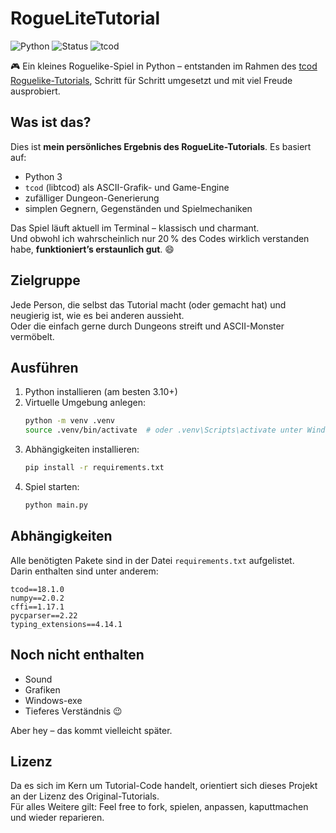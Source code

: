 # RogueLiteTutorial

![Python](https://img.shields.io/badge/Python-3.10+-blue?logo=python)
![Status](https://img.shields.io/badge/status-learning-informational)
![tcod](https://img.shields.io/badge/based_on-tcod_tutorial-green)

🎮 Ein kleines Roguelike-Spiel in Python – entstanden im Rahmen des [tcod Roguelike-Tutorials](https://rogueliketutorials.com/tutorials/tcod/v2/), Schritt für Schritt umgesetzt und mit viel Freude ausprobiert.

## Was ist das?

Dies ist **mein persönliches Ergebnis des RogueLite-Tutorials**. Es basiert auf:
- Python 3
- `tcod` (libtcod) als ASCII-Grafik- und Game-Engine
- zufälliger Dungeon-Generierung
- simplen Gegnern, Gegenständen und Spielmechaniken

Das Spiel läuft aktuell im Terminal – klassisch und charmant.  
Und obwohl ich wahrscheinlich nur 20 % des Codes wirklich verstanden habe, **funktioniert’s erstaunlich gut**. 😄

## Zielgruppe

Jede Person, die selbst das Tutorial macht (oder gemacht hat) und neugierig ist, wie es bei anderen aussieht.  
Oder die einfach gerne durch Dungeons streift und ASCII-Monster vermöbelt.

## Ausführen

1. Python installieren (am besten 3.10+)
2. Virtuelle Umgebung anlegen:
   ```bash
   python -m venv .venv
   source .venv/bin/activate  # oder .venv\Scripts\activate unter Windows
   ```
3. Abhängigkeiten installieren:
   ```bash
   pip install -r requirements.txt
   ```
4. Spiel starten:
   ```bash
   python main.py
   ```

## Abhängigkeiten

Alle benötigten Pakete sind in der Datei `requirements.txt` aufgelistet.  
Darin enthalten sind unter anderem:

```
tcod==18.1.0
numpy==2.0.2
cffi==1.17.1
pycparser==2.22
typing_extensions==4.14.1
```

## Noch nicht enthalten

- Sound  
- Grafiken  
- Windows-exe  
- Tieferes Verständnis 😉

Aber hey – das kommt vielleicht später.

## Lizenz

Da es sich im Kern um Tutorial-Code handelt, orientiert sich dieses Projekt an der Lizenz des Original-Tutorials.  
Für alles Weitere gilt: Feel free to fork, spielen, anpassen, kaputtmachen und wieder reparieren.
